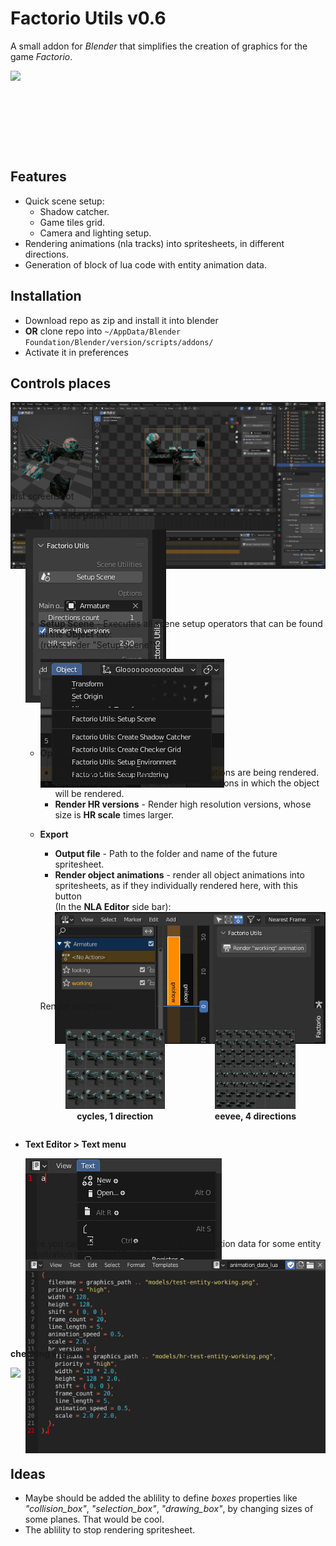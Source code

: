# Factorio Utils v0.6

A small addon for *Blender* that simplifies the creation of graphics for the game *Factorio*.

<div style="height:128px;"><img src="pages/pics/factorio_utils.gif"/></div>

## Features
* Quick scene setup:
  * Shadow catcher.
  * Game tiles grid.
  * Camera and lighting setup.
* Rendering animations (nla tracks) into spritesheets, in different directions.
* Generation of block of lua code with entity animation data.

## Installation
* Download repo as zip and install it into blender
* **OR** clone repo into `~/AppData/Blender Foundation/Blender/version/scripts/addons/`
* Activate it in preferences

## Controls places

<div style="height:128px;"><img src="pages/pics/screnshot.jpg"/></div>

just screenshot

* **3D View side panel**
    <div style="height:128px;"><img src="pages/pics/side_panel.jpg"/></div>

  * **Setup Scene** - Executes all scene setup operators that can be found in the **Object** tab:  
  (rows under "Setup Scene"): <div style="height:128px;"><img src="pages/pics/3dview_object_menu.jpg"/></div>

  * **Options**
    * **Main object** - The object whose animations are being rendered.
    * **Directions count** - The number of directions in which the object will be rendered.
    * **Render HR versions** - Render high resolution versions, whose size is **HR scale** times larger.

  * **Export**
    * **Output file** - Path to the folder and name of the future spritesheet.
    * **Render object animations** - render all object animations into spritesheets, as if they individually rendered here, with this button  
    (In the **NLA Editor** side bar):
      <div style="height:128px;"><img src="pages/pics/animation_side_panel.jpg"/></div>  
    
    Render examples:
    <div style="display: flex;">
    <figure>
    <img src="pages/pics/cycles_1_direction_render.jpg" alt="cycles, 1 direction" style="height:128px;">
    <figcaption align = "center"><b>cycles, 1 direction</b></figcaption>
    </figure>
    <figure>
    <img src="pages/pics/eevee_4_directions_render.jpg" alt="eevee, 4 directions" style="height:128px;">
    <figcaption align = "center"><b>eevee, 4 directions</b></figcaption>
    </figure>
    </div>

* **Text Editor > Text menu**
  <div style="height:128px;"><img src="pages/pics/text_editor_menu.jpg"/></div>
  Here you can generate extremply simple animation data for some entity registration lua code.  
  What it looks like:
  <div style="height:128px;"><img src="pages/pics/animation_data_code.jpg"/></div>
  
**checking in game**
<div style="height:128px;"><img src="pages/pics/in_game.gif"/></div>

## Ideas
* Maybe should be added the ablility to define *boxes* properties like *"collision_box"*, *"selection_box"*, *"drawing_box"*, by changing sizes of some planes. That would be cool.
* The ablility to stop rendering spritesheet.
